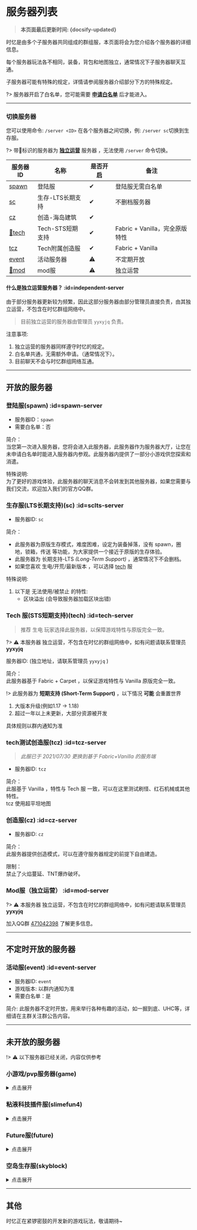 # 服务器列表

> **本页面最后更新时间: {docsify-updated}**

时忆是由多个子服务器共同组成的群组服，本页面将会为您介绍各个服务器的详细信息。

每个服务器玩法各不相同，装备，背包和地图独立，通常情况下子服务器聊天互通。

子服务器可能有特殊的规定，详情请参阅服务器介绍部分下方的特殊规定。

?> 服务器开启了白名单，您可能需要 [**申请白名单**](/zh-CN/join/whitelist.md) 后才能进入。

-----

### 切换服务器

您可以使用命令:  ``/server <ID>`` 在各个服务器之间切换，例: ``/server sc``切换到生存服。  

?> 带💠标识的服务器为 <span class="nw-explain" title="例如，服务器为 1.16.4 版本，则你只能使用 1.16.4 客户端"> **[独立运营](#independent-server)** </span>  服务器 ，无法使用 ``/server`` 命令切换。

服务器ID | 名称 | 是否开启 | 备注
---|---|---|---
[spawn](#spawn-server) | 登陆服 | ✔ | 登陆服无需白名单
[sc](#sclts-server) | 生存-LTS长期支持  | ✔ | 不删档服务器
[cz](#cz-server) | 创造-海岛建筑  | ✔ | 
[💠tech](#tech-server) | Tech-STS短期支持 | ✔  | Fabric + Vanilla，完全原版特性
[tcz](#tcz-server) | Tech附属创造服 | ✔  | Fabric + Vanilla
[event](#event-server) | 活动服务器  | ⚠ | 不定期开放
[💠mod](#mod-server) | mod服 |  ⚠ | 独立运营


#### 什么是独立运营服务器？  :id=independent-server

由于部分服务器更新较为频繁，因此这部分服务器由部分管理员直接负责，由其独立运营，不包含在时忆群组网络中。

> 目前独立运营的服务器由管理员 ``yyxyjq`` 负责。

注意事项: 
1. 独立运营的服务器同样遵守时忆的规定。
2. 白名单共通，无需额外申请。（通常情况下）。
3. 目前聊天不会与时忆群组网络互通。

-----

## 开放的服务器 

### 登陆服(spawn)  :id=spawn-server

- 服务器ID：``spawn``  
- 需要白名单：否  

简介：  
当您第一次进入服务器，您将会进入此服务器，此服务器作为服务器大厅，让您在未申请白名单时能进入服务器内参观。此服务器内提供了一部分小游戏供您探索和消遣。

特殊说明:  
为了更好的游戏体验，此服务器的聊天消息不会转发到其他服务器，如果您需要与我们交流，欢迎加入我们的官方QQ群。

### 生存服(LTS长期支持)(sc) :id=sclts-server

- 服务器ID: ``sc``  

简介：  
- 此服务器为原版生存模式，难度困难，设定为装备掉落，没有 spawn，圈地，锁箱，传送 等功能，为大家提供一个接近于原版的生存体验。  
- 此服务器为 长期支持-LTS *(Long-Term Support)*  ，通常情况下不会删档。  
- 如果您喜欢 生电/开荒/最新版本 ，可以选择 [tech](#tech-server) 服

特殊说明:

1. 以下是 无法使用/被禁止 的特性:
    - 区块溢出 (会导致服务器加载区块出错)

### Tech 服(STS短期支持)(tech) :id=tech-server

> 推荐 生电 玩家选择此服务器，以保障游戏特性与原版完全一致。

?> ⚠ 本服务器 独立运营，不包含在时忆的群组网络中，如有问题请联系管理员 **yyxyjq**

服务器ID: (独立地址，请联系管理员 ``yyxyjq`` )  

简介：  
此服务器基于 Fabric + Carpet ，以保证游戏特性与 Vanilla 原版完全一致。

!> 此服务器为 **短期支持 (Short-Term Support)** ，以下情况 **可能** 会重置世界

1. 大版本升级(例如1.17 -> 1.18)
2. 超过一年以上未更新，大部分资源被开发

具体规则以群内通知为准

### tech测试创造服(tcz) :id=tcz-server

> *此服已于 2021/07/30 更换到基于 Fabric+Vanilla 的服务端*

- 服务器ID: ``tcz``  

简介：  
此服基于 Vanilla ，特性与 Tech 服 一致，可以在这里测试刷怪、红石机械或其他特性。  
tcz 使用超平坦地图


### 创造服(cz) :id=cz-server

- 服务器ID: ``cz``  

简介：  
此服务器提供创造模式，可以在遵守服务器规定的前提下自由建造。  

限制：  
禁止了火焰蔓延、TNT爆炸破坏。


### Mod服（独立运营） :id=mod-server

?> ⚠ 本服务器 独立运营，不包含在时忆的群组网络中，如有问题请联系管理员 **yyxyjq**

加入QQ群 [471042398](https://jq.qq.com/?_wv=1027&k=5Eghuls) 了解更多信息。

-----

## 不定时开放的服务器

### 活动服(event)  :id=event-server

- 服务器ID: ``event``  
- 游戏版本: 以群内通知为准  
- 需要白名单：是  

简介:
此服务器不定时开放，用来举行各种有趣的活动，如一掘到底、UHC等，详细请在主群关注群公告内容。

-----

## 未开放的服务器 

!> ⚠ 以下服务器已经关闭，内容仅供参考

### 小游戏/pvp服务器(game)

<details>
<summary>点击展开</summary>
    
简介:  
此服务器提供PVP和小游戏  
暂未开放
</details>

### 粘液科技插件服(slimefun4)

<details>
<summary>点击展开</summary>
    
简介:
此服务器加装了一些有趣的插件，如粘液科技和经验怪等，在刷怪参数上与sc一致。  
由于计划玩法更新，关闭本服务器。  
    
</details>


### Future服(future)

<details>
<summary>点击展开</summary>
    
> 注: 由于使用率过低，Future服已从 2020/01/15 起暂时关闭。  
> 注: 2021/06/27 已升级为基于 Fabric 的 tech 服(见上文)

简介：此服务器提供新版本的抢先游玩体验，会在生存服更新到最新版之前开放
    
</details>



### 空岛生存服(skyblock)

<details>
<summary>点击展开</summary>
    
> 注: 由于无人游玩，skyblock 服已从 2021/07 起暂时关闭。  

简介：  
此服务器提供空岛生存玩法。
    
</details>


-----

## 其他
时忆正在紧锣密鼓的开发新的游戏玩法，敬请期待~
